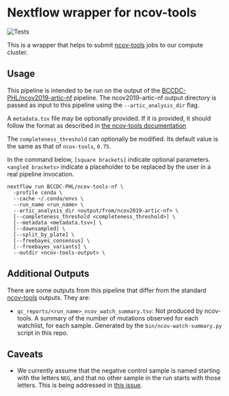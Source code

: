 # Nextflow wrapper for ncov-tools

![Tests](https://github.com/BCCDC-PHL/ncov-tools-nf/actions/workflows/push_master.yml/badge.svg)

This is a wrapper that helps to submit [ncov-tools](https://github.com/jts/ncov-tools) jobs to our compute cluster.

## Usage

This pipeline is intended to be run on the output of the [BCCDC-PHL/ncov2019-artic-nf](https://github.com/BCCDC-PHL/ncov2019-artic-nf) pipeline.
The ncov2019-artic-nf output directory is passed as input to this pipeline using the `--artic_analysis_dir` flag.

A `metadata.tsv` file may be optionally provided. If it is provided, it should follow the format as described in [the ncov-tools documentation](https://github.com/jts/ncov-tools#metadata-optional) 

The `completeness_threshold` can optionally be modified. Its default value is the same as that of `ncov-tools`, `0.75`.

In the command below, `[square brackets]` indicate optional parameters. `<angled brackets>` indicate a placeholder to be replaced by the user in a real pipeline invocation.

```
nextflow run BCCDC-PHL/ncov-tools-nf \
  -profile conda \
  --cache ~/.conda/envs \
  --run_name <run_name> \
  --artic_analysis_dir <output/from/ncov2019-artic-nf> \
  [--completeness_threshold <completeness_threshold>] \
  [--metadata <metadata.tsv>] \
  [--downsampled] \
  [--split_by_plate] \
  [--freebayes_consensus] \
  [--freebayes_variants] \
  --outdir <ncov-tools-output> \
```

## Additional Outputs
There are some outputs from this pipeline that differ from the standard [ncov-tools](https://github.com/jts/ncov-tools) outputs. They are:
- `qc_reports/<run_name>_ncov_watch_summary.tsv`: Not produced by ncov-tools. A summary of the number of mutations observed for each watchlist, for each sample.
   Generated by the `bin/ncov-watch-summary.py` script in this repo.

## Caveats
- We currently assume that the negative control sample is named starting with the letters `NEG`, and that
  no other sample in the run starts with those letters. This is being addressed in [this issue](https://github.com/BCCDC-PHL/ncov-tools-nf/issues/6).
